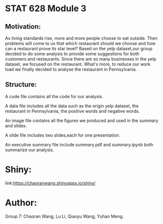 # STAT 628 Module 3

## Motivation:

As living standards rise, more and more people choose to eat outside. Then problems will come to us that which restaurant should we choose and how can a restaurant prove its star level? Based on the yelp dataset,our group decided to do some analysis to provide some suggestions for both customers and restaurants. Since there are so many businesses in the yelp dataset, we focused on the restaurant. What's more, to reduce our work load we finally decided to analyse the restaurant in Pennsylvania.

## Structure:

A code file contains all the code for our analysis.

A data file includes all the data such as the origin yelp dataset, the restaurant in Pennsylvania, the positive words and negative words.

An image file contains all the figures we produced and used in the summary and slides.

A slide file includes two slides,each for one presentation.

An executive summary file include summary.pdf and summary.ipynb both summarize our analysis.

# Shiny:
link:https://chaoranwang.shinyapps.io/shiny/

# Author:

Group 7: Chaoran Wang, Lu Li, Qiaoyu Wang, Yuhan Meng.

